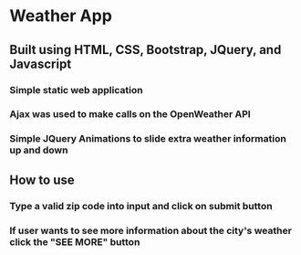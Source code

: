# Weather App 
## Built using HTML, CSS, Bootstrap, JQuery, and Javascript
### Simple static web application
### Ajax was used to make calls on the OpenWeather API
### Simple JQuery Animations to slide extra weather information up and down
## How to use
### Type a valid zip code into input and click on submit button
### If user wants to see more information about the city's weather click the "SEE MORE" button


